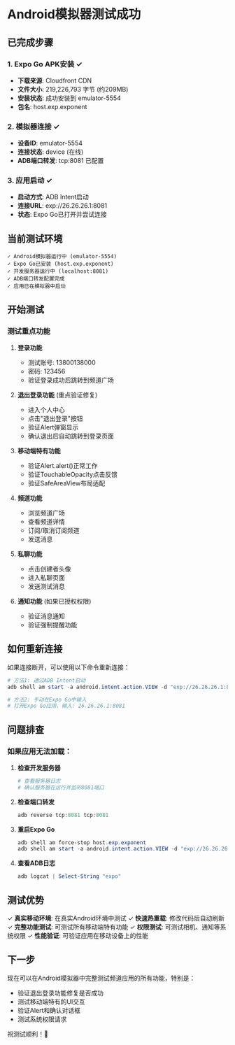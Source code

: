 # Android模拟器测试成功

## 已完成步骤

### 1. Expo Go APK安装 ✓
- **下载来源**: Cloudfront CDN
- **文件大小**: 219,226,793 字节 (约209MB)
- **安装状态**: 成功安装到 emulator-5554
- **包名**: host.exp.exponent

### 2. 模拟器连接 ✓
- **设备ID**: emulator-5554
- **连接状态**: device (在线)
- **ADB端口转发**: tcp:8081 已配置

### 3. 应用启动 ✓
- **启动方式**: ADB Intent启动
- **连接URL**: exp://26.26.26.1:8081
- **状态**: Expo Go已打开并尝试连接

## 当前测试环境

```
✓ Android模拟器运行中 (emulator-5554)
✓ Expo Go已安装 (host.exp.exponent)
✓ 开发服务器运行中 (localhost:8081)
✓ ADB端口转发配置完成
✓ 应用已在模拟器中启动
```

## 开始测试

### 测试重点功能

1. **登录功能**
   - 测试账号: 13800138000
   - 密码: 123456
   - 验证登录成功后跳转到频道广场

2. **退出登录功能** (重点验证修复)
   - 进入个人中心
   - 点击"退出登录"按钮
   - 验证Alert弹窗显示
   - 确认退出后自动跳转到登录页面

3. **移动端特有功能**
   - 验证Alert.alert()正常工作
   - 验证TouchableOpacity点击反馈
   - 验证SafeAreaView布局适配

4. **频道功能**
   - 浏览频道广场
   - 查看频道详情
   - 订阅/取消订阅频道
   - 发送消息

5. **私聊功能**
   - 点击创建者头像
   - 进入私聊页面
   - 发送测试消息

6. **通知功能** (如果已授权权限)
   - 验证消息通知
   - 验证强制提醒功能

## 如何重新连接

如果连接断开，可以使用以下命令重新连接：

```powershell
# 方法1: 通过ADB Intent启动
adb shell am start -a android.intent.action.VIEW -d "exp://26.26.26.1:8081"

# 方法2: 手动在Expo Go中输入
# 打开Expo Go应用，输入: 26.26.26.1:8081
```

## 问题排查

### 如果应用无法加载：

1. **检查开发服务器**
   ```powershell
   # 查看服务器日志
   # 确认服务器在运行并监听8081端口
   ```

2. **检查端口转发**
   ```powershell
   adb reverse tcp:8081 tcp:8081
   ```

3. **重启Expo Go**
   ```powershell
   adb shell am force-stop host.exp.exponent
   adb shell am start -a android.intent.action.VIEW -d "exp://26.26.26.1:8081"
   ```

4. **查看ADB日志**
   ```powershell
   adb logcat | Select-String "expo"
   ```

## 测试优势

✓ **真实移动环境**: 在真实Android环境中测试
✓ **快速热重载**: 修改代码后自动刷新
✓ **完整功能测试**: 可测试所有移动端特有功能
✓ **权限测试**: 可测试相机、通知等系统权限
✓ **性能验证**: 可验证应用在移动设备上的性能

## 下一步

现在可以在Android模拟器中完整测试频道应用的所有功能，特别是：
- 验证退出登录功能修复是否成功
- 测试移动端特有的UI交互
- 验证Alert和确认对话框
- 测试系统权限请求

祝测试顺利！🎉
